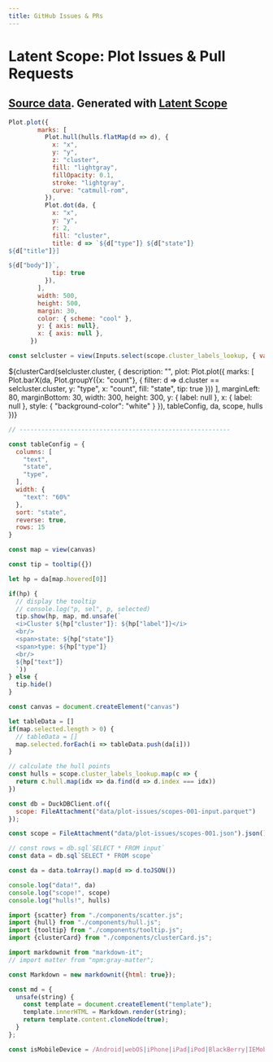 ```yaml
---
title: GitHub Issues & PRs
---
```


<style>
</style>

<h1>Latent Scope: Plot Issues & Pull Requests</h1>
<h2><a href="https://osf.io/mrghc/?view_only">Source data</a>. Generated with <a href="https://github.com/enjalot/latent-scope">Latent Scope</a></h2>


```js
Plot.plot({
        marks: [
          Plot.hull(hulls.flatMap(d => d), {
            x: "x",
            y: "y",
            z: "cluster",
            fill: "lightgray",
            fillOpacity: 0.1,
            stroke: "lightgray",
            curve: "catmull-rom",
          }),
          Plot.dot(da, {
            x: "x",
            y: "y",
            r: 2,
            fill: "cluster",
            title: d => `${d["type"]} ${d["state"]}
${d["title"]}]

${d["body"]}`,
            tip: true
          }),
        ],
        width: 500,
        height: 500,
        margin: 30,
        color: { scheme: "cool" },
        y: { axis: null},
        x: { axis: null },
      })
```


```js
const selcluster = view(Inputs.select(scope.cluster_labels_lookup, { value: d => d.cluster, format: x => x.cluster + ": " + x.label, label: "Cluster:"}))
```
<div>
  ${clusterCard(selcluster.cluster, {
    description: "", 
    plot: Plot.plot({
        marks: [
          Plot.barX(da, Plot.groupY({x: "count"}, {
            filter: d => d.cluster == selcluster.cluster,
            y: "type",
            x: "count",
            fill: "state",
            tip: true
          }))
        ],
        marginLeft: 80,
        marginBottom: 30,
        width: 300,
        height: 300,
        y: { label: null },
        x: { label: null },
        style: { "background-color": "white" }
      }),
    tableConfig, 
    da, 
    scope, 
    hulls
  })}
</div>


```js
// ----------------------------------------------------------
```


```js
const tableConfig = { 
  columns: [
    "text",
    "state",
    "type",
  ],
  width: {
    "text": "60%"
  },
  sort: "state",
  reverse: true,
  rows: 15
}
```


```js
const map = view(canvas)
```

```js
const tip = tooltip({})
```

```js
let hp = da[map.hovered[0]]
 ```

```js
if(hp) {
  // display the tooltip
  // console.log("p, sel", p, selected)
  tip.show(hp, map, md.unsafe(`
  <i>Cluster ${hp["cluster"]}: ${hp["label"]}</i>
  <br/>
  <span>state: ${hp["state"]}
  <span>type: ${hp["type"]}
  <br/>
  ${hp["text"]}
  `))
} else {
  tip.hide()
}
```

```js
const canvas = document.createElement("canvas")
```

```js
let tableData = []
if(map.selected.length > 0) {
  // tableData = []
  map.selected.forEach(i => tableData.push(da[i]))
}
```

```js
// calculate the hull points
const hulls = scope.cluster_labels_lookup.map(c => {
  return c.hull.map(idx => da.find(d => d.index === idx))
})
```


```js
const db = DuckDBClient.of({
  scope: FileAttachment("data/plot-issues/scopes-001-input.parquet")
});
```

```js
const scope = FileAttachment("data/plot-issues/scopes-001.json").json()
```

```js
// const rows = db.sql`SELECT * FROM input`
const data = db.sql`SELECT * FROM scope`
```
```js
const da = data.toArray().map(d => d.toJSON())
```
```js
console.log("data!", da)
console.log("scope!", scope)
console.log("hulls!", hulls)
```

```js
import {scatter} from "./components/scatter.js";
import {hull} from "./components/hull.js";
import {tooltip} from "./components/tooltip.js";
import {clusterCard} from "./components/clusterCard.js";

import markdownit from "markdown-it";
// import matter from "npm:gray-matter";
```
```js
const Markdown = new markdownit({html: true});

const md = {
  unsafe(string) {
    const template = document.createElement("template");
    template.innerHTML = Markdown.render(string);
    return template.content.cloneNode(true);
  }
};
```

```js
const isMobileDevice = /Android|webOS|iPhone|iPad|iPod|BlackBerry|IEMobile|Opera Mini/i.test(navigator.userAgent);
```